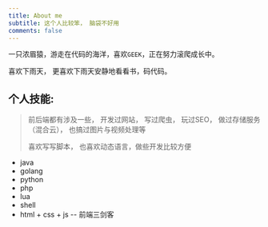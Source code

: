 ```yaml
---
title: About me
subtitle: 这个人比较笨， 脑袋不好用
comments: false
---
```


一只浓眉猿，游走在代码的海洋，喜欢`GEEK`，正在努力滚爬成长中。

喜欢下雨天， 更喜欢下雨天安静地看看书，码代码。

## 个人技能:

> 前后端都有涉及一些， 开发过网站， 写过爬虫， 玩过SEO， 做过存储服务（混合云）， 也搞过图片与视频处理等
> 
>喜欢写写脚本， 也喜欢动态语言，做些开发比较方便


* java
* golang
* python
* php
* lua
* shell
* html + css + js -- 前端三剑客

